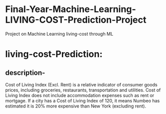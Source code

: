 
# Final-Year-Machine-Learning-LIVING-COST-Prediction-Project

Project on Machine Learning living-cost through ML

# living-cost-Prediction:
## description-

   Cost of Living Index (Excl. Rent) is a relative indicator of consumer goods prices, including groceries, restaurants, transportation and utilities. Cost of Living Index does not include accommodation expenses such as rent or mortgage. If a city has a Cost of Living Index of 120, it means Numbeo has estimated it is 20% more expensive than New York (excluding rent).

